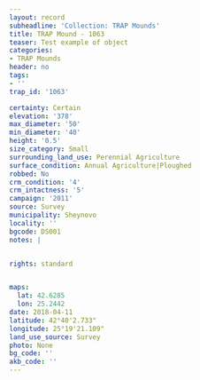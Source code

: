 ```yaml
---
layout: record
subheadline: 'Collection: TRAP Mounds'
title: TRAP Mound - 1063
teaser: Test example of object
categories:
- TRAP Mounds
header: no
tags:
- ''
trap_id: '1063'

certainty: Certain
elevation: '378'
max_diameter: '50'
min_diameter: '40'
height: '0.5'
size_category: Small
surrounding_land_use: Perennial Agriculture
surface_condition: Annual Agriculture|Ploughed
robbed: No
crm_condition: '4'
crm_intactness: '5'
campaign: '2011'
source: Survey
municipality: Sheynovo
locality: ''
bgcode: DS001
notes: |


rights: standard


maps:
  lat: 42.6285
  lon: 25.2442
date: 2018-04-11
latitude: 42°40'2.733"
longitude: 25°19'21.109"
land_use_source: Survey
photo: None
bg_code: ''
akb_code: ''
---
```

